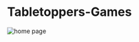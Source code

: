 # Tabletoppers-Games

![home page](https://github.com/nguyquyn/Tabletoppers-Games/assets/91487679/83591463-2fd5-4ac3-872e-3fe35d9402ff)
